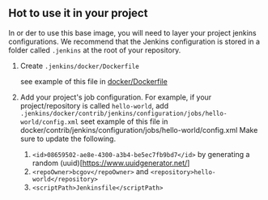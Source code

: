 ## Hot to use it in your project
In or der to use this base image, you will need to layer your project jenkins configurations.
We recommend that the Jenkins configuration is stored in a folder called `.jenkins` at the root of your repository.
1. Create `.jenkins/docker/Dockerfile`

    see example of this file in [docker/Dockerfile](./docker/Dockerfile)
1. Add your project's job configuration. For example, if your project/repository is called `hello-world`, add `.jenkins/docker/contrib/jenkins/configuration/jobs/hello-world/config.xml`
    seet example of this file in docker/contrib/jenkins/configuration/jobs/hello-world/config.xml
    Make sure to update the following.
    1. `<id>08659502-ae8e-4300-a3b4-be5ec7fb9bd7</id>` by generating a random (uuid)[https://www.uuidgenerator.net/]
    2. `<repoOwner>bcgov</repoOwner>` and `<repository>hello-world</repository>`
    3. `<scriptPath>Jenkinsfile</scriptPath>`
    
    
